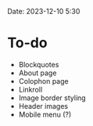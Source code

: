 Date: 2023-12-10 5:30

# To-do

* Blockquotes
* About page
* Colophon page
* Linkroll
* Image border styling
* Header images
* Mobile menu (?)